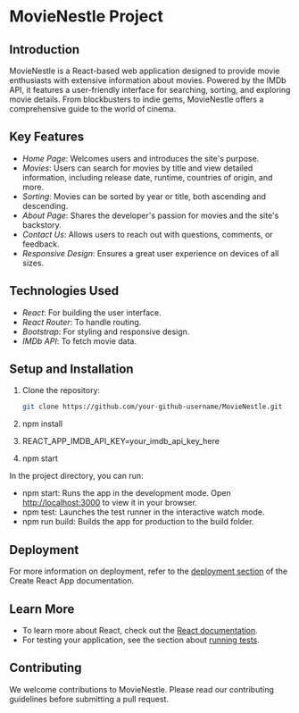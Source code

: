 # MovieNestle Project

## Introduction

MovieNestle is a React-based web application designed to provide movie enthusiasts with extensive information about movies. Powered by the IMDb API, it features a user-friendly interface for searching, sorting, and exploring movie details. From blockbusters to indie gems, MovieNestle offers a comprehensive guide to the world of cinema.

## Key Features

- *Home Page*: Welcomes users and introduces the site's purpose.
- *Movies*: Users can search for movies by title and view detailed information, including release date, runtime, countries of origin, and more.
- *Sorting*: Movies can be sorted by year or title, both ascending and descending.
- *About Page*: Shares the developer's passion for movies and the site's backstory.
- *Contact Us*: Allows users to reach out with questions, comments, or feedback.
- *Responsive Design*: Ensures a great user experience on devices of all sizes.

## Technologies Used

- *React*: For building the user interface.
- *React Router*: To handle routing.
- *Bootstrap*: For styling and responsive design.
- *IMDb API*: To fetch movie data.

## Setup and Installation

1. Clone the repository:
   ```bash
   git clone https://github.com/your-github-username/MovieNestle.git

2. npm install

3. REACT_APP_IMDB_API_KEY=your_imdb_api_key_here

4. npm start

In the project directory, you can run:

- npm start: Runs the app in the development mode. Open [http://localhost:3000](http://localhost:3000) to view it in your browser.
- npm test: Launches the test runner in the interactive watch mode.
- npm run build: Builds the app for production to the build folder.

## Deployment

For more information on deployment, refer to the [deployment section](https://facebook.github.io/create-react-app/docs/deployment) of the Create React App documentation.

## Learn More

- To learn more about React, check out the [React documentation](https://reactjs.org/).
- For testing your application, see the section about [running tests](https://facebook.github.io/create-react-app/docs/running-tests).

## Contributing

We welcome contributions to MovieNestle. Please read our contributing guidelines before submitting a pull request.

